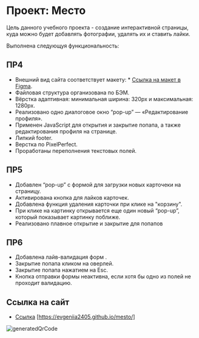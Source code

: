 # Проект: Место

Цель данного учебного проекта - создание интерактивной страницы, куда можно будет добавлять фотографии, удалять их и ставить лайки.

Выполнена следующуя функциональность:

## **ПР4**

- Внешний вид сайта соответствует макету: \* [Ссылка на макет в Figma](https://www.figma.com/file/2cn9N9jSkmxD84oJik7xL7/JavaScript.-Sprint-4?node-id=0%3A1).
- Файловая структура организована по БЭМ.
- Вёрстка адаптивная: минимальная ширина: 320px и максимальная: 1280px.
- Реализовано одно диалоговое окно “pop-up” — «Редактирование профиля».
- Применен JavaScript для открытия и закрытие попапа, а также редактирования профиля на странице.
- Липкий footer.
- Верстка по PixelPerfect.
- Проработаны переполнения текстовых полей.


## **ПР5**

- Добавлен “pop-up” с формой для загрузки новых карточеки на страницу.
- Активирована кнопка для лайков карточек.
- Добавлена функция удаления карточки при клике на "корзину".
- При клике на картинку открывается еще один новый “pop-up”, который показывает картинку поближе.
- Реализовано плавное открытие и закрытие для попапов


## **ПР6**

- Добавлена лайв-валидация форм .
- Закрытие попапа кликом на оверлей.
- Закрытие попапа нажатием на Esc.
- Кнопка отправки формы неактивна, если хотя бы одно из полей не проходит валидацию.

## **Ссылка на сайт**

- [Ссылка](https://evgeniia2405.github.io/mesto/)
  [https://evgeniia2405.github.io/mesto/]

![generatedQrCode](https://user-images.githubusercontent.com/107268897/184111082-c70ea692-5f1f-4824-b7b3-b751f9bf1af3.png)
